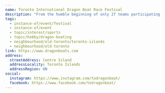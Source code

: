 ```yaml
---
name: Toronto International Dragon Boat Race Festival
description: "From the humble beginning of only 27 teams participating in the first festival back in 1989, the Toronto International Dragon Boat Race Festival has evolved into one of North America's premier dragon boat events. Organized by the Toronto Chinese Business Association in collaboration with GWN Dragon Boat, the Festival promotes the tradition and sport of dragon boating, enhances awareness of Asian and Chinese-Canadian cultures, and strengthens cross-cultural understanding."
tags:
  - instance-of/event/festival
  - instance-of/event
  - topic/interest/sports
  - topic/hobby/dragon-boating
  - neighbourhood/old-toronto/toronto-islands
  - neighbourhood/old-toronto
link: https://www.dragonboats.com
address:
  streetAddress: Centre Island
  addressLocality: Toronto Islands
  addressRegion: ON
social:
  instagram: https://www.instagram.com/todragonboat/
  facebook: https://www.facebook.com/todragonboat/
---
```

